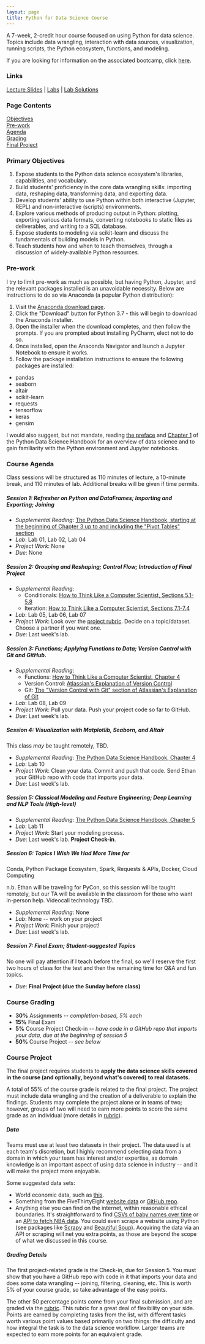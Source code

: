 ```yaml
---
layout: page
title: Python for Data Science Course
---
```


A 7-week, 2-credit hour course focused on using Python for data science.
Topics include data wrangling, interaction with data sources, visualization, running scripts, the Python ecosystem, functions, and modeling.

If you are looking for information on the associated bootcamp, click [here](/courses/pages/python-for-ds-bootcamp).

### Links
[Lecture Slides](https://www.dropbox.com/sh/5hwwqbfx3fep4z5/AADMJTxKB0_ZmSBnt8s8GDaOa?dl=0) | [Labs](https://www.dropbox.com/sh/qyob4c7lmmwlvxo/AADs0aIMezKmE_BTsuk6TbH1a?dl=0) | [Lab Solutions](https://github.com/uc-python/python-for-ds-course/tree/spring-2020/lab_solutions)

### Page Contents<br>
[Objectives](#primary-objectives)<br>
[Pre-work](#pre-work)<br>
[Agenda](#course-agenda)<br>
[Grading](#course-grading)<br>
[Final Project](#course-project)<br>

### Primary Objectives
1. Expose students to the Python data science ecosystem's libraries, capabilities, and vocabulary.
2. Build students' proficiency in the core data wrangling skills: importing data, reshaping data, transforming data, and exporting data.
3. Develop students' ability to use Python within both interactive (Jupyter, REPL) and non-interactive (scripts) environments.
4. Explore various methods of producing output in Python: plotting, exporting various data formats, converting notebooks to static files as deliverables, and writing to a SQL database.
5. Expose students to modeling via scikit-learn and discuss the fundamentals of building models in Python.
6. Teach students how and when to teach themselves, through a discussion of widely-available Python resources.

### Pre-work
I try to limit pre-work as much as possible, but having Python, Jupyter, and the relevant packages installed is an unavoidable necessity.
Below are instructions to do so via Anaconda (a popular Python distribution):
1. Visit the [Anaconda download page](https://www.anaconda.com/distribution/).
2. Click the "Download" button for Python 3.7 - this will begin to download the Anaconda installer.
3. Open the installer when the download completes, and then follow the prompts. If you are prompted about installing PyCharm, elect not to do so.
4. Once installed, open the Anaconda Navigator and launch a Jupyter Notebook to ensure it works.
5. Follow the package installation instructions to ensure the following packages are installed:
  - pandas
  - seaborn
  - altair
  - scikit-learn
  - requests
  - tensorflow
  - keras
  - gensim

I would also suggest, but not mandate, reading [the preface](https://jakevdp.github.io/PythonDataScienceHandbook/00.00-preface.html) and [Chapter 1](https://jakevdp.github.io/PythonDataScienceHandbook/01.00-ipython-beyond-normal-python.html) of the Python Data Science Handbook for an overview of data science and to gain familiarity with the Python environment and Jupyter notebooks.

### Course Agenda
Class sessions will be structured as 110 minutes of lecture, a 10-minute break, and 110 minutes of lab.
Additional breaks will be given if time permits.

##### Session 1: Refresher on Python and DataFrames; Importing and Exporting; Joining
- *Supplemental Reading*: [The Python Data Science Handbook, starting at the beginning of Chapter 3 up to and including the "Pivot Tables" section](https://jakevdp.github.io/PythonDataScienceHandbook/03.00-introduction-to-pandas.html)
- *Lab*: Lab 01, Lab 02, Lab 04
- *Project Work*: None
- *Due*: None

##### Session 2: Grouping and Reshaping; Control Flow; Introduction of Final Project
- *Supplemental Reading*:
  - Conditionals: [How to Think Like a Computer Scientist, Sections 5.1-5.8](http://openbookproject.net/thinkcs/python/english3e/conditionals.html)
  - Iteration: [How to Think Like a Computer Scientist, Sections 7.1-7.4](http://openbookproject.net/thinkcs/python/english3e/iteration.html)
- *Lab*: Lab 05, Lab 06, Lab 07
- *Project Work*: Look over the [project rubric](/courses/rubrics/python-for-ds-course-final-project). Decide on a topic/dataset. Choose a partner if you want one.
- *Due*: Last week's lab.

##### Session 3: Functions; Applying Functions to Data; Version Control with Git and GitHub.
- *Supplemental Reading*:
  - Functions: [How to Think Like a Computer Scientist, Chapter 4](http://openbookproject.net/thinkcs/python/english3e/functions.html)
  - Version Control: [Atlassian's Explanation of Version Control](https://www.atlassian.com/git/tutorials/what-is-version-control)
  - Git: [The "Version Control with Git" section of Atlassian's Explanation of Git](https://www.atlassian.com/git/tutorials/what-is-git#version-control-with-git)
- *Lab*: Lab 08, Lab 09
- *Project Work*: Pull your data. Push your project code so far to GitHub.
- *Due*: Last week's lab.

##### Session 4: Visualization with Matplotlib, Seaborn, and Altair
This class *may* be taught remotely, TBD.
- *Supplemental Reading*: [The Python Data Science Handbook, Chapter 4](https://jakevdp.github.io/PythonDataScienceHandbook/04.00-introduction-to-matplotlib.html)
- *Lab*: Lab 10
- *Project Work*: Clean your data. Commit and push that code. Send Ethan your GitHub repo with code that imports your data.
- *Due*: Last week's lab.

##### Session 5: Classical Modeling and Feature Engineering; Deep Learning and NLP Tools (High-level)
- *Supplemental Reading*: [The Python Data Science Handbook, Chapter 5](https://jakevdp.github.io/PythonDataScienceHandbook/05.00-machine-learning.html)
- *Lab*: Lab 11
- *Project Work*: Start your modeling process.
- *Due*: Last week's lab. **Project Check-in**.

##### Session 6: Topics I Wish We Had More Time for
Conda, Python Package Ecosystem, Spark, Requests & APIs, Docker, Cloud Computing

n.b. Ethan will be traveling for PyCon, so this session will be taught remotely, but our TA will be available in the classroom for those who want in-person help. Videocall technology TBD.
- *Supplemental Reading*: None
- *Lab*: None -- work on your project
- *Project Work*: Finish your project!
- *Due*: Last week's lab.

##### Session 7: Final Exam; Student-suggested Topics
No one will pay attention if I teach before the final, so we'll reserve the first two hours of class for the test and then the remaining time for Q&A and fun topics.
- *Due*: **Final Project (due the Sunday before class)**


### Course Grading
- **30%** Assignments -- *completion-based, 5% each*
- **15%** Final Exam
- **5%** Course Project Check-in -- *have code in a GitHub repo that imports your data, due at the beginning of session 5*
- **50%** Course Project -- *see below*

### Course Project
The final project requires students to **apply the data science skills covered in the course (and optionally, beyond what's covered) to real datasets.**

A total of 55% of the course grade is related to the final project.
The project must include data wrangling and the creation of a deliverable to explain the findings.
Students may complete the project alone or in teams of two;
however, groups of two will need to earn more points to score the same grade as an individual (more details in [rubric](/courses/rubrics/python-for-ds-course-final-project)).

##### Data
Teams must use at least two datasets in their project.
The data used is at each team's discretion, but I highly recommend selecting data from a domain in which your team has interest and/or expertise, as domain knowledge is an important aspect of using data science in industry -- and it will make the project more enjoyable.

Some suggested data sets:
- World economic data, such as [this](https://data.worldbank.org/indicator/NY.GDP.MKTP.KD.ZG?view=chart).
- Something from the FiveThirtyEight [website data](https://data.fivethirtyeight.com) or [GitHub repo](https://github.com/fivethirtyeight/data).
- Anything else you can find on the internet, within reasonable ethical boundaries. It's straightforward to find [CSVs of baby names over time](https://github.com/hadley/data-baby-names/blob/master/baby-names.csv) or an [API to fetch NBA data](https://github.com/swar/nba_api). You could even scrape a website using Python (see packages like [Scrapy](https://scrapy.org) and [Beautiful Soup](https://www.crummy.com/software/BeautifulSoup/bs4/doc/)). Acquiring the data via an API or scraping will net you extra points, as those are beyond the scope of what we discussed in this course.

##### Grading Details
The first project-related grade is the Check-in, due for Session 5. You must show that you have a GitHub repo with code in it that imports your data and does some data wrangling -- joining, filtering, cleaning, etc.
This is worth 5% of your course grade, so take advantage of the easy points.

The other 50 percentage points come from your final submission, and are graded via the [rubric](/courses/rubrics/python-for-ds-course-final-project).
This rubric for a great deal of flexibility on your side.
Points are earned by completing tasks from the list, with different tasks worth various point values based primarily on two things:
the difficulty and how integral the task is to the data science workflow.
Larger teams are expected to earn more points for an equivalent grade.

